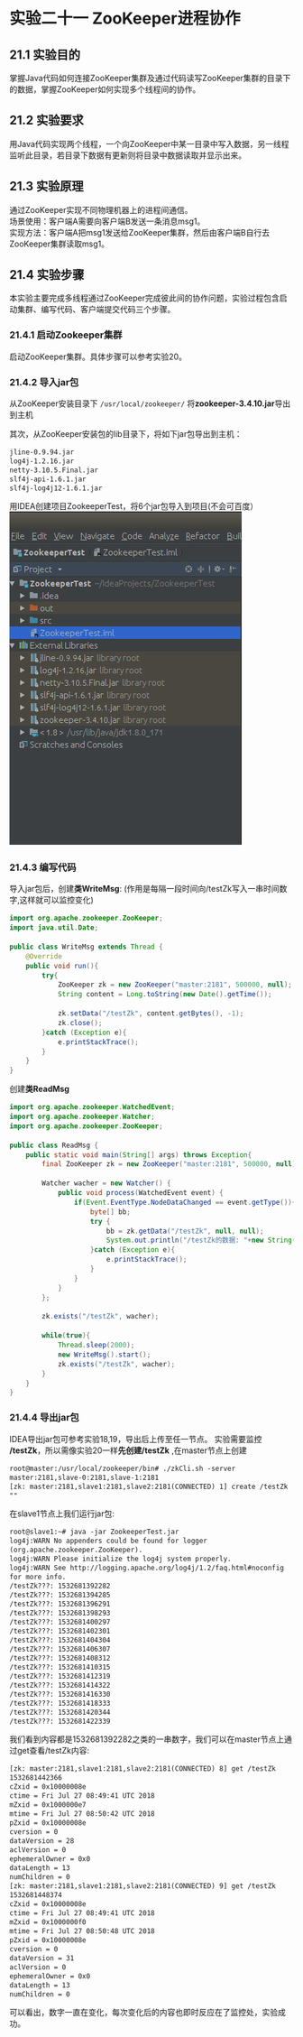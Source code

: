 ﻿# 实验二十一 ZooKeeper进程协作

## 21.1 实验目的
掌握Java代码如何连接ZooKeeper集群及通过代码读写ZooKeeper集群的目录下的数据，掌握ZooKeeper如何实现多个线程间的协作。  

## 21.2 实验要求  
用Java代码实现两个线程，一个向ZooKeeper中某一目录中写入数据，另一线程监听此目录，若目录下数据有更新则将目录中数据读取并显示出来。  

## 21.3 实验原理
通过ZooKeeper实现不同物理机器上的进程间通信。  
场景使用：客户端A需要向客户端B发送一条消息msg1。  
实现方法：客户端A把msg1发送给ZooKeeper集群，然后由客户端B自行去ZooKeeper集群读取msg1。  

## 21.4 实验步骤
本实验主要完成多线程通过ZooKeeper完成彼此间的协作问题，实验过程包含启动集群、编写代码、客户端提交代码三个步骤。  

### 21.4.1 启动Zookeeper集群
启动ZooKeeper集群。具体步骤可以参考实验20。

### 21.4.2 导入jar包
从ZooKeeper安装目录下 `/usr/local/zookeeper/` 将**zookeeper-3.4.10.jar**导出到主机  

其次，从ZooKeeper安装包的lib目录下，将如下jar包导出到主机：  
```
jline-0.9.94.jar  
log4j-1.2.16.jar  
netty-3.10.5.Final.jar  
slf4j-api-1.6.1.jar  
slf4j-log4j12-1.6.1.jar  
```

用IDEA创建项目ZookeeperTest，将6个jar包导入到项目(不会可百度）  
![图](./images/ex21/Screenshot%20from%202018-07-27%2016-56-46.png) 　　

### 21.4.3 编写代码
导入jar包后，创建**类WriteMsg**: (作用是每隔一段时间向/testZk写入一串时间数字,这样就可以监控变化)
```java
import org.apache.zookeeper.ZooKeeper;
import java.util.Date;

public class WriteMsg extends Thread {
    @Override
    public void run(){
        try{
            ZooKeeper zk = new ZooKeeper("master:2181", 500000, null);
            String content = Long.toString(new Date().getTime());

            zk.setData("/testZk", content.getBytes(), -1);
            zk.close();
        }catch (Exception e){
            e.printStackTrace();
        }
    }
}
```  

创建**类ReadMsg**  
```java
import org.apache.zookeeper.WatchedEvent;
import org.apache.zookeeper.Watcher;
import org.apache.zookeeper.ZooKeeper;

public class ReadMsg {
    public static void main(String[] args) throws Exception{
        final ZooKeeper zk = new ZooKeeper("master:2181", 500000, null);

        Watcher wacher = new Watcher() {
            public void process(WatchedEvent event) {
                if(Event.EventType.NodeDataChanged == event.getType()){
                    byte[] bb;
                    try {
                        bb = zk.getData("/testZk", null, null);
                        System.out.println("/testZk的数据: "+new String(bb));
                    }catch (Exception e){
                        e.printStackTrace();
                    }
                }
            }
        };

        zk.exists("/testZk", wacher);

        while(true){
            Thread.sleep(2000);
            new WriteMsg().start();
            zk.exists("/testZk", wacher);
        }
    }
}
```

### 21.4.4 导出jar包
IDEA导出jar包可参考实验18,19，导出后上传至任一节点。 
实验需要监控 **/testZk**，所以需像实验20一样**先创建/testZk** ,在master节点上创建
```
root@master:/usr/local/zookeeper/bin# ./zkCli.sh -server master:2181,slave-0:2181,slave-1:2181
[zk: master:2181,slave1:2181,slave2:2181(CONNECTED) 1] create /testZk ""
```

在slave1节点上我们运行jar包:  
```
root@slave1:~# java -jar ZookeeperTest.jar 
log4j:WARN No appenders could be found for logger (org.apache.zookeeper.ZooKeeper).
log4j:WARN Please initialize the log4j system properly.
log4j:WARN See http://logging.apache.org/log4j/1.2/faq.html#noconfig for more info.
/testZk???: 1532681392282
/testZk???: 1532681394285
/testZk???: 1532681396291
/testZk???: 1532681398293
/testZk???: 1532681400297
/testZk???: 1532681402301
/testZk???: 1532681404304
/testZk???: 1532681406307
/testZk???: 1532681408312
/testZk???: 1532681410315
/testZk???: 1532681412319
/testZk???: 1532681414322
/testZk???: 1532681416330
/testZk???: 1532681418333
/testZk???: 1532681420344
/testZk???: 1532681422339
```
我们看到内容都是1532681392282之类的一串数字，我们可以在master节点上通过get查看/testZk内容:  
```
[zk: master:2181,slave1:2181,slave2:2181(CONNECTED) 8] get /testZk
1532681442366
cZxid = 0x10000008e
ctime = Fri Jul 27 08:49:41 UTC 2018
mZxid = 0x1000000e7
mtime = Fri Jul 27 08:50:42 UTC 2018
pZxid = 0x10000008e
cversion = 0
dataVersion = 28
aclVersion = 0
ephemeralOwner = 0x0
dataLength = 13
numChildren = 0
[zk: master:2181,slave1:2181,slave2:2181(CONNECTED) 9] get /testZk
1532681448374
cZxid = 0x10000008e
ctime = Fri Jul 27 08:49:41 UTC 2018
mZxid = 0x1000000f0
mtime = Fri Jul 27 08:50:48 UTC 2018
pZxid = 0x10000008e
cversion = 0
dataVersion = 31
aclVersion = 0
ephemeralOwner = 0x0
dataLength = 13
numChildren = 0
```

可以看出，数字一直在变化，每次变化后的内容也即时反应在了监控处，实验成功。








